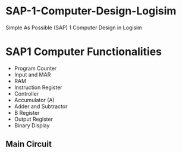 # SAP-1-Computer-Design-Logisim
Simple As Possible (SAP) 1 Computer Design in Logisim

<h1>SAP1 Computer Functionalities</h1>

- Program Counter
- Input and MAR
- RAM
- Instruction Register
- Controller
- Accumulator (A)
- Adder and Subtractor
- B Register
- Output Register
- Binary Display

<h2>Main Circuit</h2>

